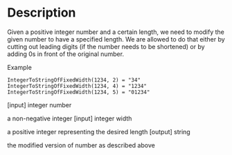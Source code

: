 # Description
Given a positive integer number and a certain length, we need to modify the given number to have a specified length. We are allowed to do that either by cutting out leading digits (if the number needs to be shortened) or by adding 0s in front of the original number.

Example

```
IntegerToStringOfFixedWidth(1234, 2) = "34"
IntegerToStringOfFixedWidth(1234, 4) = "1234"
IntegerToStringOfFixedWidth(1234, 5) = "01234"
```

[input] integer number

a non-negative integer [input] integer width

a positive integer representing the desired length [output] string

the modified version of number as described above

